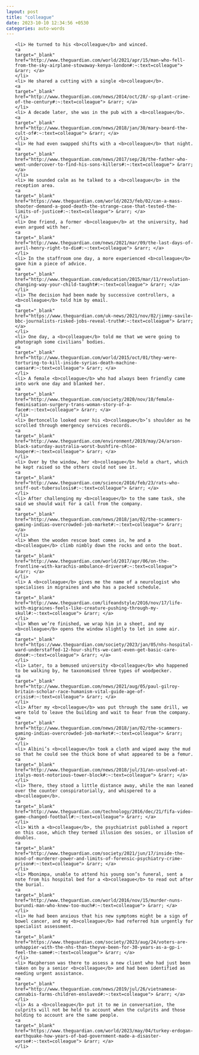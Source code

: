```yaml
---
layout: post
title: "colleague"
date: 2023-10-10 12:34:56 +0530
categories: auto-words
---
```

<ol>

    <li> He turned to his <b>colleague</b> and winced.
    <a 
    target="_blank" 
    href="http://www.theguardian.com/world/2021/apr/15/man-who-fell-from-the-sky-airplane-stowaway-kenya-london#:~:text=colleague"> &rarr; </a>
    </li>
    <li> He shared a cutting with a single <b>colleague</b>.
    <a 
    target="_blank" 
    href="http://www.theguardian.com/news/2014/oct/28/-sp-plant-crime-of-the-century#:~:text=colleague"> &rarr; </a>
    </li>
    <li> A decade later, she was in the pub with a <b>colleague</b>.
    <a 
    target="_blank" 
    href="http://www.theguardian.com/news/2018/jan/30/mary-beard-the-cult-of#:~:text=colleague"> &rarr; </a>
    </li>
    <li> He had even swapped shifts with a <b>colleague</b> that night.
    <a 
    target="_blank" 
    href="http://www.theguardian.com/news/2017/sep/28/the-father-who-went-undercover-to-find-his-sons-killers#:~:text=colleague"> &rarr; </a>
    </li>
    <li> He sounded calm as he talked to a <b>colleague</b> in the reception area.
    <a 
    target="_blank" 
    href="https://www.theguardian.com/world/2023/feb/02/can-a-mass-shooter-demand-a-good-death-the-strange-case-that-tested-the-limits-of-justice#:~:text=colleague"> &rarr; </a>
    </li>
    <li> One friend, a former <b>colleague</b> at the university, had even argued with her.
    <a 
    target="_blank" 
    href="http://www.theguardian.com/news/2021/mar/09/the-last-days-of-avril-henry-right-to-die#:~:text=colleague"> &rarr; </a>
    </li>
    <li> In the staffroom one day, a more experienced <b>colleague</b> gave him a piece of advice.
    <a 
    target="_blank" 
    href="http://www.theguardian.com/education/2015/mar/11/revolution-changing-way-your-child-taught#:~:text=colleague"> &rarr; </a>
    </li>
    <li> The decision had been made by successive controllers, a <b>colleague</b> told him by email.
    <a 
    target="_blank" 
    href="https://www.theguardian.com/uk-news/2021/nov/02/jimmy-savile-bbc-journalists-risked-jobs-reveal-truth#:~:text=colleague"> &rarr; </a>
    </li>
    <li> One day, a <b>colleague</b> told me that we were going to photograph some civilians’ bodies.
    <a 
    target="_blank" 
    href="http://www.theguardian.com/world/2015/oct/01/they-were-torturing-to-kill-inside-syrias-death-machine-caesar#:~:text=colleague"> &rarr; </a>
    </li>
    <li> A female <b>colleague</b> who had always been friendly came into work one day and blanked her.
    <a 
    target="_blank" 
    href="http://www.theguardian.com/society/2020/nov/10/female-feminisation-surgery-trans-woman-story-of-a-face#:~:text=colleague"> &rarr; </a>
    </li>
    <li> Bertoncello looked over his <b>colleague</b>’s shoulder as he scrolled through emergency services records.
    <a 
    target="_blank" 
    href="http://www.theguardian.com/environment/2019/may/24/arson-black-saturday-australia-worst-bushfire-chloe-hooper#:~:text=colleague"> &rarr; </a>
    </li>
    <li> Over by the window, her <b>colleague</b> held a chart, which he kept raised so the others could not see it.
    <a 
    target="_blank" 
    href="http://www.theguardian.com/science/2016/feb/23/rats-who-sniff-out-tubersulosis#:~:text=colleague"> &rarr; </a>
    </li>
    <li> After challenging my <b>colleague</b> to the same task, she said we should wait for a call from the company.
    <a 
    target="_blank" 
    href="http://www.theguardian.com/news/2018/jan/02/the-scammers-gaming-indias-overcrowded-job-market#:~:text=colleague"> &rarr; </a>
    </li>
    <li> When the wooden rescue boat comes in, he and a <b>colleague</b> climb nimbly down the rocks and onto the boat.
    <a 
    target="_blank" 
    href="http://www.theguardian.com/world/2017/apr/06/on-the-frontline-with-karachis-ambulance-drivers#:~:text=colleague"> &rarr; </a>
    </li>
    <li> A <b>colleague</b> gives me the name of a neurologist who specialises in migraines and who has a packed schedule.
    <a 
    target="_blank" 
    href="http://www.theguardian.com/lifeandstyle/2016/nov/17/life-with-migraines-feels-like-creature-pushing-through-my-skull#:~:text=colleague"> &rarr; </a>
    </li>
    <li> When we’re finished, we wrap him in a sheet, and my <b>colleague</b> opens the window slightly to let in some air.
    <a 
    target="_blank" 
    href="https://www.theguardian.com/society/2023/jan/05/nhs-hospital-ward-understaffed-12-hour-shifts-we-cant-even-get-basic-care-done#:~:text=colleague"> &rarr; </a>
    </li>
    <li> Later, to a bemused university <b>colleague</b> who happened to be walking by, he taxonomised three types of woodpecker.
    <a 
    target="_blank" 
    href="http://www.theguardian.com/news/2021/aug/05/paul-gilroy-britain-scholar-race-humanism-vital-guide-age-of-crisis#:~:text=colleague"> &rarr; </a>
    </li>
    <li> After my <b>colleague</b> was put through the same drill, we were told to leave the building and wait to hear from the company.
    <a 
    target="_blank" 
    href="http://www.theguardian.com/news/2018/jan/02/the-scammers-gaming-indias-overcrowded-job-market#:~:text=colleague"> &rarr; </a>
    </li>
    <li> Albini’s <b>colleague</b> took a cloth and wiped away the mud so that he could see the thick bone of what appeared to be a femur.
    <a 
    target="_blank" 
    href="http://www.theguardian.com/news/2018/jul/31/an-unsolved-at-italys-most-notorious-tower-block#:~:text=colleague"> &rarr; </a>
    </li>
    <li> There, they stood a little distance away, while the man leaned over the counter conspiratorially, and whispered to a <b>colleague</b>.
    <a 
    target="_blank" 
    href="http://www.theguardian.com/technology/2016/dec/21/fifa-video-game-changed-football#:~:text=colleague"> &rarr; </a>
    </li>
    <li> With a <b>colleague</b>, the psychiatrist published a report on this case, which they termed illusion des sosies, or illusion of doubles.
    <a 
    target="_blank" 
    href="http://www.theguardian.com/society/2021/jun/17/inside-the-mind-of-murderer-power-and-limits-of-forensic-psychiatry-crime-prison#:~:text=colleague"> &rarr; </a>
    </li>
    <li> Mbonimpa, unable to attend his young son’s funeral, sent a note from his hospital bed for a <b>colleague</b> to read out after the burial.
    <a 
    target="_blank" 
    href="http://www.theguardian.com/world/2016/nov/15/murder-nuns-burundi-man-who-knew-too-much#:~:text=colleague"> &rarr; </a>
    </li>
    <li> He had been anxious that his new symptoms might be a sign of bowel cancer, and my <b>colleague</b> had referred him urgently for specialist assessment.
    <a 
    target="_blank" 
    href="https://www.theguardian.com/society/2023/aug/24/voters-are-unhappier-with-the-nhs-than-theyve-been-for-30-years-as-a-gp-i-feel-the-same#:~:text=colleague"> &rarr; </a>
    </li>
    <li> Macpherson was there to assess a new client who had just been taken on by a senior <b>colleague</b> and had been identified as needing urgent assistance.
    <a 
    target="_blank" 
    href="http://www.theguardian.com/news/2019/jul/26/vietnamese-cannabis-farms-children-enslaved#:~:text=colleague"> &rarr; </a>
    </li>
    <li> As a <b>colleague</b> put it to me in conversation, the culprits will not be held to account when the culprits and those holding to account are the same people.
    <a 
    target="_blank" 
    href="https://www.theguardian.com/world/2023/may/04/turkey-erdogan-earthquake-how-years-of-bad-government-made-a-disaster-worse#:~:text=colleague"> &rarr; </a>
    </li>